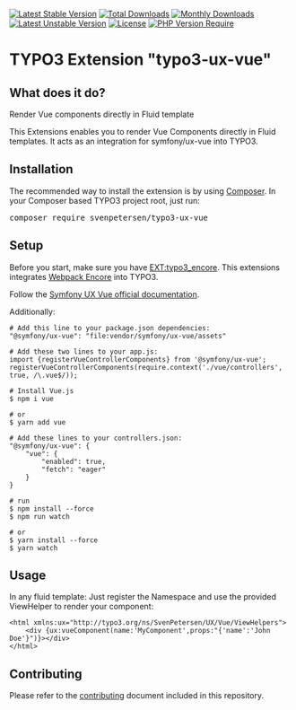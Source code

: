 [![Latest Stable Version](http://poser.pugx.org/svenpetersen/typo3-ux-vue/v)](https://packagist.org/packages/svenpetersen/typo3-ux-vue)
[![Total Downloads](http://poser.pugx.org/svenpetersen/typo3-ux-vue/downloads)](https://packagist.org/packages/svenpetersen/typo3-ux-vue)
[![Monthly Downloads](http://poser.pugx.org/svenpetersen/typo3-ux-vue/d/monthly)](https://packagist.org/packages/svenpetersen/typo3-ux-vue)
[![Latest Unstable Version](http://poser.pugx.org/svenpetersen/typo3-ux-vue/v/unstable)](https://packagist.org/packages/svenpetersen/typo3-ux-vue)
[![License](http://poser.pugx.org/svenpetersen/typo3-ux-vue/license)](https://packagist.org/packages/svenpetersen/typo3-ux-vue)
[![PHP Version Require](http://poser.pugx.org/svenpetersen/typo3-ux-vue/require/php)](https://packagist.org/packages/svenpetersen/typo3-ux-vue)

TYPO3 Extension "typo3-ux-vue"
=================================

## What does it do?
Render Vue components directly in Fluid template

This Extensions enables you to render Vue Components directly in Fluid templates.
It acts as an integration for symfony/ux-vue into TYPO3.

## Installation
The recommended way to install the extension is by
using [Composer](https://getcomposer.org/). In your Composer based TYPO3 project
root, just run:
<pre>composer require svenpetersen/typo3-ux-vue</pre>

## Setup
Before you start, make sure you have [EXT:typo3_encore](https://github.com/sabbelasichon/typo3_encore).
This extensions integrates [Webpack Encore](https://symfony.com/doc/current/frontend.html) into TYPO3.

Follow the [Symfony UX Vue official documentation](https://symfony.com/bundles/ux-vue/current/index.html).

Additionally:

    # Add this line to your package.json dependencies:
    "@symfony/ux-vue": "file:vendor/symfony/ux-vue/assets"

    # Add these two lines to your app.js:
    import {registerVueControllerComponents} from '@symfony/ux-vue';
    registerVueControllerComponents(require.context('./vue/controllers', true, /\.vue$/));

    # Install Vue.js
    $ npm i vue

    # or
    $ yarn add vue

    # Add these lines to your controllers.json:
    "@symfony/ux-vue": {
        "vue": {
            "enabled": true,
            "fetch": "eager"
        }
    }

    # run
    $ npm install --force
    $ npm run watch

    # or
    $ yarn install --force
    $ yarn watch

## Usage
In any fluid template: Just register the Namespace and use the provided ViewHelper to render your component:

    <html xmlns:ux="http://typo3.org/ns/SvenPetersen/UX/Vue/ViewHelpers">
        <div {ux:vueComponent(name:'MyComponent',props:"{'name':'John Doe'}")}></div>
    </html>

## Contributing

Please refer to the [contributing](CONTRIBUTING.md) document included in this
repository.
